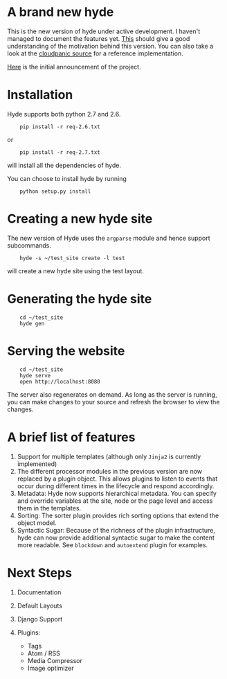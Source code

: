 # A brand new **hyde**

This is the new version of hyde under active development.
I haven't managed to document the features yet. [This][hyde1-0] should
give a good understanding of the motivation behind this version. You can
also take a look at the [cloudpanic source][cp] for a reference implementation.

[hyde1-0]: http://groups.google.com/group/hyde-dev/web/hyde-1-0
[cp]: github.com/tipiirai/cloudpanic/tree/refactor

[Here](http://groups.google.com/group/hyde-dev/browse_thread/thread/2a143bd2081b3322) is
the initial announcement of the project.

# Installation

Hyde supports both python 2.7 and 2.6.

        pip install -r req-2.6.txt

or

        pip install -r req-2.7.txt


will install all the dependencies of hyde.

You can choose to install hyde by running

        python setup.py install

# Creating a new hyde site

The new version of Hyde uses the `argparse` module and hence support subcommands.


        hyde -s ~/test_site create -l test

will create a new hyde site using the test layout.


# Generating the hyde site

        cd ~/test_site
        hyde gen

# Serving the website

        cd ~/test_site
        hyde serve
        open http://localhost:8080


The server also regenerates on demand. As long as the server is running,
you can make changes to your source and refresh the browser to view the changes.


# A brief list of features


1. Support for multiple templates (although only `Jinja2` is currently implemented)
2. The different processor modules in the previous version are now
   replaced by a plugin object. This allows plugins to listen to events that
   occur during different times in the lifecycle and respond accordingly.
3. Metadata: Hyde now supports hierarchical metadata. You can specify and override
   variables at the site, node or the page level and access them in the templates.
4. Sorting: The sorter plugin provides rich sorting options that extend the
   object model.
5. Syntactic Sugar: Because of the richness of the plugin infrastructure, hyde can
   now provide additional syntactic sugar to make the content more readable. See
   `blockdown` and `autoextend` plugin for examples.

# Next Steps

1. Documentation
2. Default Layouts
3. Django Support
4. Plugins:

    * Tags
    * Atom / RSS
    * Media Compressor
    * Image optimizer